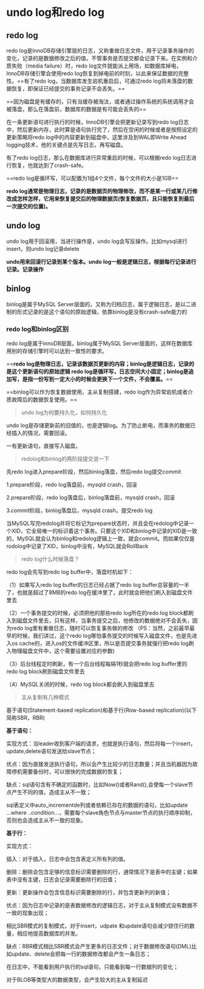 # undo log和redo log
## redo log
redo log是InnoDB存储引擎层的日志，又称重做日志文件，用于记录事务操作的变化，记录的是数据修改之后的值，不管事务是否提交都会记录下来。在实例和介质失败（media failure）时，redo log文件就能派上用场，如数据库掉电，InnoDB存储引擎会使用redo log恢复到掉电前的时刻，以此来保证数据的完整性。==有了redo log，当数据库发生宕机重启后，可通过redo log将未落盘的数据恢复，即保证已经提交的事务记录不会丢失。==

==因为磁盘是有缓存的，只有当缓存被淘汰，或者通过操作系统的系统调用才会被落盘，那么在落盘前，数据库的数据是有可能会丢失的==

在一条更新语句进行执行的时候，InnoDB引擎会把更新记录写到redo log日志中，然后更新内存，此时算是语句执行完了，然后在空闲的时候或者是按照设定的更新策略将redo log中的内容更新到磁盘中，这里涉及到WAL即Write Ahead logging技术，他的关键点是先写日志，再写磁盘。

有了redo log日志，那么在数据库进行异常重启的时候，可以根据redo log日志进行恢复，也就达到了crash-safe。

==redo log是循环写，可以配置为1组4个文件，每个文件的大小是1GB==

**redo log通常是物理日志，记录的是数据页的物理修改，而不是某一行或某几行修改成怎样怎样，它用来恢复提交后的物理数据页(恢复数据页，且只能恢复到最后一次提交的位置)。**
## undo log
undo log用于回滚用，当进行操作是，undo log会写反操作。比如mysql进行insert，则undo log记录delete

**undo用来回滚行记录到某个版本。undo log一般是逻辑日志，根据每行记录进行记录。记录操作**

## binlog
binlog是属于MySQL Server层面的，又称为归档日志，属于逻辑日志，是以二进制的形式记录的是这个语句的原始逻辑，依靠binlog是没有crash-safe能力的

### redo log和binlog区别
redo log是属于innoDB层面，binlog属于MySQL Server层面的，这样在数据库用别的存储引擎时可以达到一致性的要求。

==**redo log是物理日志，记录该数据页更新的内容；binlog是逻辑日志，记录的是这个更新语句的原始逻辑
redo log是循环写，日志空间大小固定；binlog是追加写，是指一份写到一定大小的时候会更换下一个文件，不会覆盖。**== 

==binlog可以作为恢复数据使用，主从复制搭建，redo log作为异常宕机或者介质故障后的数据恢复使用。==

> undo log为何要持久化，如何持久化

undo log是存储更新前的旧值的，也是逻辑log。为了防止断电，而事务的数据已经插入的情况，需要回滚。

一有更新语句，直接写入磁盘。

> redolog和binlog的两阶段提交说一下

先redo log进入prepare阶段，然后binlog落盘，然后redo log提交commit

1.prepare阶段，redo log落盘前，mysqld crash，回滚

2.prepare阶段，redo log落盘后，binlog落盘前，mysqld crash，回滚

3.commit阶段，binlog落盘后，mysqld crash，提交redo log

当MySQL写完redolog并将它标记为prepare状态时，并且会在redolog中记录一个XID，它全局唯一的标识着这个事务。只要这个XID和binlog中记录的XID是一致的，MySQL就会认为binlog和redolog逻辑上一致，就会commit。而如果仅仅是rodolog中记录了XID，binlog中没有，MySQL就会RollBack

> redo log什么时候落盘？

redo log会先写到redo log buffer中，落盘时机如下：

（1）如果写入redo log buffer的日志已经占据了redo log buffer总容量的一半了，也就是超过了8MB的redo log在缓冲里了，此时就会把他们刷入到磁盘文件里去

（2）一个事务提交的时候，必须把他的那些redo log所在的redo log block都刷入到磁盘文件里去，只有这样，当事务提交之后，他修改的数据绝对不会丢失，因为redo log里有重做日志，随时可以恢复事务做的修改
（PS：当然，之前最早最早的时候，我们讲过，这个redo log哪怕事务提交的时候写入磁盘文件，也是先进入os cache的，进入os的文件缓冲区里，所以是否提交事务就强行把redo log刷入物理磁盘文件中，这个需要设置对应的参数)

（3）后台线程定时刷新，有一个后台线程每隔1秒就会把redo log buffer里的redo log block刷到磁盘文件里去

（4）MySQL关闭的时候，redo log block都会刷入到磁盘里去

> 主从复制有几种模式

基于语句(Statement-based replication)和基于行(Row-based replication)(以下简称SBR，RBR)

**基于语句：**

实现方式：当leader收到客户端的请求，也就是执行语句，然后将每一个insert，update,delete语句发送给slave节点；

优点：因为直接发送执行语句，所以会产生比较少的日志数量；并且当机器因为故障停机需要备份时，可以很快的完成数据的恢复；

缺点：sql语句含有不确定的函数时，比如Now()或者Rand(),会使每一个slave节点产生不同的值，造成主从不一致；

sql表定义中auto_incrementde列或者依赖已存在的数据的语句，比如update ...where ..condition...，需要每个slave角色节点与master节点的执行顺序抑制，否则也会造成主从不一致的现象。

**基于行：**

实现方式：

插入：对于插入，日志中会包含表定义所有列的值。

删除：删除会包含足够的信息标识需要删除的行，通常情况下是表中的主键；如果表中没有主键，日志会记录需要删除行的旧值；

更新：更新操作会包含信息标识需要删除的行，并包含更新列的新值；

优点：因为日志中记录的是表数据修改的逻辑日志，对于主从复制模式没有数据不一致的现象出现；

相比SBR模式的复制模式，对于insert，udpate 和update语句会减少锁住行的数量，相应地提高数据库的并发。

缺点：RBR模式相比SBR模式会产生更多的日志文件；对于数据修改语句(DML)比如update、delete会把每一行的数据修改都会产生一条日志；

在日志中，不能看到用户执行的sql语句，只能看到每一行数据列的变化；

对于BLOB等类型大的数据类型，会产生较大的主从复制延迟
